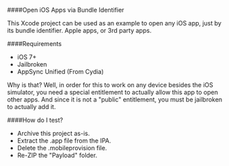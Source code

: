####Open iOS Apps via Bundle Identifier  
  
This Xcode project can be used as an example to open any iOS app, just by its bundle identifier. Apple apps, or 3rd party apps.  
  
####Requirements  
  
* iOS 7+  
* Jailbroken  
* AppSync Unified (From Cydia)  
  
Why is that? Well, in order for this to work on any device besides the iOS simulator, you need a special entitlement to actually allow this app to open other apps. And since it is not a "public" entitlement, you must be jailbroken to actually add it.  
  
####How do I test?  
  
* Archive this project as-is.  
* Extract the .app file from the IPA.  
* Delete the .mobileprovision file.  
* Re-ZIP the "Payload" folder.  